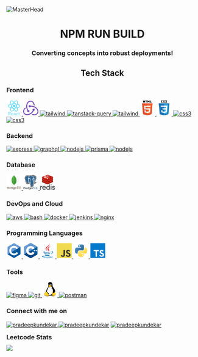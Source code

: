 ![MasterHead](https://user-images.githubusercontent.com/74038190/225813708-98b745f2-7d22-48cf-9150-083f1b00d6c9.gif)
<h1 align="center">NPM RUN BUILD</h1>
<h3 align="center">Converting concepts into robust deployments!</h3>


<h2 align="center">Tech Stack</h2>

<h3 align="left">Frontend</h3>
<div>
  <a href="https://reactjs.org/" target="_blank" rel="noreferrer">
  <img src="https://raw.githubusercontent.com/devicons/devicon/master/icons/react/react-original-wordmark.svg" alt="react" width="40" height="40"/>
</a>
  <a href="https://redux.js.org" target="_blank" rel="noreferrer">
    <img src="https://raw.githubusercontent.com/devicons/devicon/master/icons/redux/redux-original.svg" alt="redux" width="40" height="40"/>
  </a>
  <a href="https://nextjs.org/" target="_blank" rel="noreferrer">
    <img src="https://www.datocms-assets.com/98835/1684410508-image-7.png" alt="tailwind" width="40" height="40"/>
  </a>
  <a href="https://tanstack.com/query/latest" target="_blank" rel="noreferrer">
    <img src="https://seeklogo.com/images/R/react-query-logo-1340EA4CE9-seeklogo.com.png" style="object-fit: cover;" alt="tanstack-query"   width="40" height="40"/>
  </a>

 

  <a href="https://tailwindcss.com/" target="_blank" rel="noreferrer">
    <img src="https://www.vectorlogo.zone/logos/tailwindcss/tailwindcss-icon.svg" alt="tailwind" width="40" height="40"/>
  </a>
  <a href="https://www.w3.org/html/" target="_blank" rel="noreferrer">
    <img src="https://raw.githubusercontent.com/devicons/devicon/master/icons/html5/html5-original-wordmark.svg" alt="html5" width="40" height="40"/>
  </a>
  <a href="https://www.w3schools.com/css/" target="_blank" rel="noreferrer">
    <img src="https://raw.githubusercontent.com/devicons/devicon/master/icons/css3/css3-original-wordmark.svg" alt="css3" width="40" height="40"/>
  </a>
  <a href="https://reactnative.dev/" target="_blank" rel="noreferrer">
    <img src="https://www.openxcell.com/wp-content/uploads/2021/11/reactnative-inner.svg" alt="css3" width="40" height="40"/>
  </a>
  <a href="https://expo.dev/" target="_blank" rel="noreferrer">
    <img src="https://cdn.worldvectorlogo.com/logos/expo-go-app.svg" alt="css3" width="40" height="40"/>
  </a>



</div>
<h3 align="left">Backend</h3>
<div>
  <a href="https://expressjs.com" target="_blank" rel="noreferrer">
    <img src="https://adware-technologies.s3.amazonaws.com/uploads/technology/thumbnail/20/express-js.png" alt="express" width="40" height="40"/>
  </a>

  <a href="https://graphql.org" target="_blank" rel="noreferrer">
    <img src="https://www.vectorlogo.zone/logos/graphql/graphql-icon.svg" alt="graphql" width="40" height="40"/>
  </a>

  <a href="https://nodejs.org" target="_blank" rel="noreferrer">
    <img src="https://static-00.iconduck.com/assets.00/nodejs-icon-512x512-vl7ew1eg.png" alt="nodejs" width="40" height="40"/>
  </a>

  <a href="https://www.prisma.io/" target="_blank" rel="noreferrer">
    <img src="https://www.svgrepo.com/show/374002/prisma.svg" alt="prisma" width="40" height="40"/>
  </a>

  <a href="https://bullmq.io/" target="_blank" rel="noreferrer">
    <img src="https://bullmq.io/images/bullmq-logo.png" alt="nodejs" width="80" height="40"/>
  </a>
  

</div>

<h3 align="left">Database</h3>
<div>
    <a href="https://www.mongodb.com/" target="_blank" rel="noreferrer">
    <img src="https://raw.githubusercontent.com/devicons/devicon/master/icons/mongodb/mongodb-original-wordmark.svg" alt="mongodb" width="40" height="40"/>
  </a>

  <a href="https://www.postgresql.org" target="_blank" rel="noreferrer">
    <img src="https://raw.githubusercontent.com/devicons/devicon/master/icons/postgresql/postgresql-original-wordmark.svg" alt="postgresql" width="40" height="40"/>
  </a>

  <a href="https://redis.io" target="_blank" rel="noreferrer">
    <img src="https://raw.githubusercontent.com/devicons/devicon/master/icons/redis/redis-original-wordmark.svg" alt="redis" width="40" height="40"/>
  </a>
</div>


<h3 align="left"> DevOps and Cloud </h3>

<div>
  <a href="https://aws.amazon.com" target="_blank" rel="noreferrer">
    <img  src="https://i.pinimg.com/originals/74/f4/f2/74f4f2bfb89ba284ebba6fcbad474a7d.jpg" alt="aws" width="40" height="40"/>
  </a>

  <a href="https://www.gnu.org/software/bash/" target="_blank" rel="noreferrer">
    <img src="https://upload.wikimedia.org/wikipedia/commons/thumb/4/4b/Bash_Logo_Colored.svg/2048px-Bash_Logo_Colored.svg.png" alt="bash" width="40" height="40"/>
  </a>

  <a href="https://www.docker.com/" target="_blank" rel="noreferrer">
    <img src="https://www.edgenexus.io/wp-content/uploads/2016/09/docker-logo-mono.png" alt="docker" width="40" height="40"/>
  </a>

  <a href="https://www.jenkins.io" target="_blank" rel="noreferrer">
    <img src="https://www.vectorlogo.zone/logos/jenkins/jenkins-icon.svg" alt="jenkins" width="40" height="40"/>
  </a>
   <a href="https://www.nginx.com/" target="_blank" rel="noreferrer">
    <img src="https://1000logos.net/wp-content/uploads/2020/08/Nginx-Logo.png" alt="nginx" width="70" height="40"/>
  </a>

</div>

<h3 align="left"> Programming Languages </h3>

<div>
  <a href="https://www.cprogramming.com/" target="_blank" rel="noreferrer">
    <img src="https://raw.githubusercontent.com/devicons/devicon/master/icons/c/c-original.svg" alt="c" width="40" height="40"/>
  </a>

  <a href="https://www.w3schools.com/cpp/" target="_blank" rel="noreferrer">
    <img src="https://raw.githubusercontent.com/devicons/devicon/master/icons/cplusplus/cplusplus-original.svg" alt="cplusplus" width="40" height="40"/>
  </a>

  <a href="https://www.java.com" target="_blank" rel="noreferrer">
    <img src="https://raw.githubusercontent.com/devicons/devicon/master/icons/java/java-original.svg" alt="java" width="40" height="40"/>
  </a>

  <a href="https://developer.mozilla.org/en-US/docs/Web/JavaScript" target="_blank" rel="noreferrer">
    <img src="https://raw.githubusercontent.com/devicons/devicon/master/icons/javascript/javascript-original.svg" alt="javascript" width="40" height="40"/>
  </a>


  <a href="https://www.python.org" target="_blank" rel="noreferrer">
    <img src="https://raw.githubusercontent.com/devicons/devicon/master/icons/python/python-original.svg" alt="python" width="40" height="40"/>
  </a>

  <a href="https://www.typescriptlang.org/" target="_blank" rel="noreferrer">
    <img src="https://raw.githubusercontent.com/devicons/devicon/master/icons/typescript/typescript-original.svg" alt="typescript" width="40" height="40"/>
  </a>
</div>


<h3 align="left">Tools</h3>
<div>
  <a href="https://www.figma.com/" target="_blank" rel="noreferrer">
    <img src="https://www.vectorlogo.zone/logos/figma/figma-icon.svg" alt="figma" width="40" height="40"/>
  </a>

  <a href="https://git-scm.com/" target="_blank" rel="noreferrer">
    <img src="https://www.vectorlogo.zone/logos/git-scm/git-scm-icon.svg" alt="git" width="40" height="40"/>
  </a>

  <a href="https://www.linux.org/" target="_blank" rel="noreferrer">
    <img src="https://raw.githubusercontent.com/devicons/devicon/master/icons/linux/linux-original.svg" alt="linux" width="40" height="40"/>
  </a>

  <a href="https://postman.com" target="_blank" rel="noreferrer">
    <img src="https://www.vectorlogo.zone/logos/getpostman/getpostman-icon.svg" alt="postman" width="40" height="40"/>
  </a>


</div>

<h3 align="left">Connect with me on</h3>
<p align="left">
  <a href="mailto:pradeepkundekar1010@gmail.com"> 
    <img align="center" src="https://upload.wikimedia.org/wikipedia/commons/thumb/7/7e/Gmail_icon_%282020%29.svg/2560px-Gmail_icon_%282020%29.svg.png" alt="pradeepkundekar" height="25" width="35"/> </a>
<a href="https://linkedin.com/in/pradeepkundekar" target="blank"><img align="center" src="https://raw.githubusercontent.com/rahuldkjain/github-profile-readme-generator/master/src/images/icons/Social/linked-in-alt.svg" alt="pradeepkundekar" height="30" width="40" /></a>
<a href="https://www.leetcode.com/PradeepKundekar" target="blank"><img align="center" src="https://raw.githubusercontent.com/rahuldkjain/github-profile-readme-generator/master/src/images/icons/Social/leet-code.svg" alt="pradeepkundekar" height="30" width="40" /></a>

</p>
<h3 style="margin:10px 0px">Leetcode Stats</h1>
<img src="https://leetcard.jacoblin.cool/PradeepKundekar"/>

